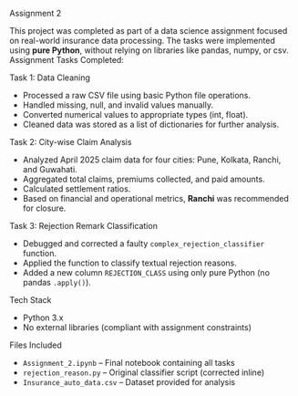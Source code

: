 Assignment 2

This project was completed as part of a data science assignment focused on real-world insurance data processing. The tasks were implemented using **pure Python**, without relying on libraries like pandas, numpy, or csv.
 Assignment Tasks Completed:

 Task 1: Data Cleaning

* Processed a raw CSV file using basic Python file operations.
* Handled missing, null, and invalid values manually.
* Converted numerical values to appropriate types (int, float).
* Cleaned data was stored as a list of dictionaries for further analysis.

Task 2: City-wise Claim Analysis

* Analyzed April 2025 claim data for four cities: Pune, Kolkata, Ranchi, and Guwahati.
* Aggregated total claims, premiums collected, and paid amounts.
* Calculated settlement ratios.
* Based on financial and operational metrics, **Ranchi** was recommended for closure.

 Task 3: Rejection Remark Classification

* Debugged and corrected a faulty `complex_rejection_classifier` function.
* Applied the function to classify textual rejection reasons.
* Added a new column `REJECTION_CLASS` using only pure Python (no pandas `.apply()`).

 Tech Stack

* Python 3.x
* No external libraries (compliant with assignment constraints)

 Files Included

* `Assignment_2.ipynb` – Final notebook containing all tasks
* `rejection_reason.py` – Original classifier script (corrected inline)
* `Insurance_auto_data.csv` – Dataset provided for analysis


